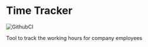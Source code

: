 # Time Tracker

![GithubCI](https://github.com/EvgeniyEsaulkov/time_tracker/actions/workflows/rubyonrails.yml/badge.svg?branch=main)

Tool to track the working hours for company employees
